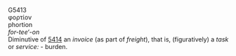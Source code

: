 G5413  
φορτίον  
phortion  
*for-tee‘-on*  
Diminutive of [5414](g5414) an *invoice* (as part of *freight*), that
is, (figuratively) a *task* or *service:* - burden.  
